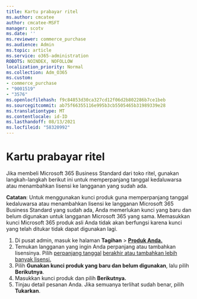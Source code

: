 ```yaml
---
title: Kartu prabayar ritel
ms.author: cmcatee
author: cmcatee-MSFT
manager: scotv
ms.date: ''
ms.reviewer: commerce_purchase
ms.audience: Admin
ms.topic: article
ms.service: o365-administration
ROBOTS: NOINDEX, NOFOLLOW
localization_priority: Normal
ms.collection: Adm_O365
ms.custom:
- commerce_purchase
- "9001519"
- "3576"
ms.openlocfilehash: f9c84853d30ca327cd12f06d2b802286b7ce1beb
ms.sourcegitcommit: ab75f66355116e995b3cb5505465b31989339e28
ms.translationtype: MT
ms.contentlocale: id-ID
ms.lasthandoff: 08/13/2021
ms.locfileid: "58320992"
---
```

# <a name="retail-prepaid-card"></a>Kartu prabayar ritel

Jika membeli Microsoft 365 Business Standard dari toko ritel, gunakan langkah-langkah berikut ini untuk memperpanjang tanggal kedaluwarsa atau menambahkan lisensi ke langganan yang sudah ada.

**Catatan**: Untuk menggunakan kunci produk guna memperpanjang tanggal kedaluwarsa atau menambahkan lisensi ke langganan Microsoft 365 Business Standard yang sudah ada, Anda memerlukan kunci yang baru dan belum digunakan untuk langganan Microsoft 365 yang sama. Memasukkan kunci Microsoft 365 produk asli Anda tidak akan berfungsi karena kunci yang telah ditukar tidak dapat digunakan lagi.

1. Di pusat admin, masuk ke halaman **Tagihan**  >  **[Produk Anda.](https://go.microsoft.com/fwlink/p/?linkid=842054)**
2. Temukan langganan yang ingin Anda perpanjang atau tambahkan lisensinya. Pilih [perpanjang tanggal](https://go.microsoft.com/fwlink/p/?linkid=842054) [berakhir atau tambahkan lebih banyak lisensi.](https://go.microsoft.com/fwlink/p/?linkid=842054)
3. Pilih **Gunakan kunci produk yang baru dan belum digunakan**, lalu pilih **Berikutnya**.
4. Masukkan kunci produk dan pilih **Berikutnya.**
5. Tinjau detail pesanan Anda. Jika semuanya terlihat sudah benar, pilih **Tukarkan**.